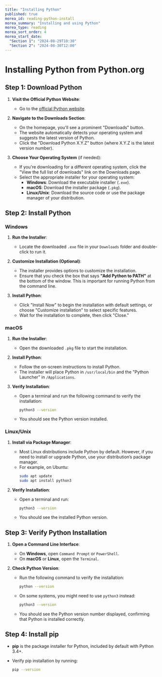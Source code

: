 ```yaml
---
title: "Installing Python"
published: true
morea_id: reading-python-install
morea_summary: "Installing and using Python"
morea_type: reading
morea_sort_order: 4
morea_start_date: 
  "Section 1": "2024-08-29T10:30"
  "Section 2": "2024-08-30T12:00"
---
```

# Installing Python from Python.org

## Step 1: Download Python

1. **Visit the Official Python Website**:
   - Go to the [official Python website](https://www.python.org/).

2. **Navigate to the Downloads Section**:
   - On the homepage, you'll see a prominent "Downloads" button.
   - The website automatically detects your operating system and suggests the latest version of Python. 
   - Click the "Download Python X.Y.Z" button (where X.Y.Z is the latest version number).

3. **Choose Your Operating System** (if needed):
   - If you're downloading for a different operating system, click the "View the full list of downloads" link on the Downloads page.
   - Select the appropriate installer for your operating system:
     - **Windows**: Download the executable installer (`.exe`).
     - **macOS**: Download the installer package (`.pkg`).
     - **Linux/Unix**: Download the source code or use the package manager of your distribution.

## Step 2: Install Python

### Windows

1. **Run the Installer**:
   - Locate the downloaded `.exe` file in your `Downloads` folder and double-click to run it.

2. **Customize Installation (Optional)**:
   - The installer provides options to customize the installation.
   - Ensure that you check the box that says **"Add Python to PATH"** at the bottom of the window. This is important for running Python from the command line.

3. **Install Python**:
   - Click "Install Now" to begin the installation with default settings, or choose "Customize installation" to select specific features.
   - Wait for the installation to complete, then click "Close."

### macOS

1. **Run the Installer**:
   - Open the downloaded `.pkg` file to start the installation.

2. **Install Python**:
   - Follow the on-screen instructions to install Python.
   - The installer will place Python in `/usr/local/bin` and the "Python Launcher" in `/Applications`.

3. **Verify Installation**:
   - Open a terminal and run the following command to verify the installation:
     ```bash
     python3 --version
     ```
   - You should see the Python version installed.

### Linux/Unix

1. **Install via Package Manager**:
   - Most Linux distributions include Python by default. However, if you need to install or upgrade Python, use your distribution’s package manager.
   - For example, on Ubuntu:
     ```bash
     sudo apt update
     sudo apt install python3
     ```

2. **Verify Installation**:
   - Open a terminal and run:
     ```bash
     python3 --version
     ```
   - You should see the installed Python version.

## Step 3: Verify Python Installation

1. **Open a Command Line Interface**:
   - On **Windows**, open `Command Prompt` or `PowerShell`.
   - On **macOS** or **Linux**, open the `Terminal`.

2. **Check Python Version**:
   - Run the following command to verify the installation:
     ```bash
     python --version
     ```
   - On some systems, you might need to use `python3` instead:
     ```bash
     python3 --version
     ```

   - You should see the Python version number displayed, confirming that Python is installed correctly.

## Step 4: Install pip

- **pip** is the package installer for Python, included by default with Python 3.4+.
- Verify pip installation by running:
  
  ```bash
  pip --version
  ```